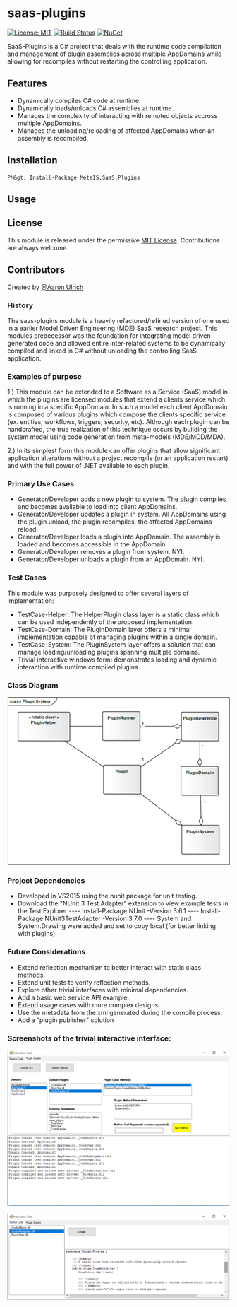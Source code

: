 # saas-plugins

[![License: MIT](https://img.shields.io/badge/License-MIT-green.svg)](https://opensource.org/licenses/MIT) [![Build Status](https://travis-ci.org/aaronu7/saas-plugins.svg?branch=master)](https://travis-ci.org/aaronu7/saas-plugins) [![NuGet](https://img.shields.io/nuget/v/MetaIS.SaaS.Plugins.svg)](https://www.nuget.org/packages/MetaIS.SaaS.Plugins/)

SaaS-Plugins is a C# project that deals with the runtime code compilation and management of plugin assemblies across multiple AppDomains while allowing for recompiles without restarting the controlling application.


## Features

 - Dynamically compiles C# code at runtime.
 - Dynamically loads/unloads C# assemblies at runtime.
 - Manages the complexity of interacting with remoted objects accross multiple AppDomains.
 - Manages the unloading/reloading of affected AppDomains when an assembly is recompiled. 

 
## Installation

```
PM&gt; Install-Package MetaIS.SaaS.Plugins
```

## Usage




## License

This module is released under the permissive [MIT License](http://revolunet.mit-license.org). Contributions are always welcome.


## Contributors

Created by [@Aaron Ulrich](https://github.com/aaronu7)





### History
The saas-plugins module is a heavily refactored/refined version of one used in a earlier Model Driven Engineering (MDE) SaaS research project. This modules predecessor was the foundation for integrating model driven generated code and allowed entire inter-related systems to be dynamically compiled and linked in C# without unloading the controlling SaaS application.

### Examples of purpose
1.) This module can be extended to a Software as a Service (SaaS) model in which the plugins are licensed modules that extend a clients service which is running in a specific AppDomain. In such a model each client AppDomain is composed of various plugins which compose the clients specific service (ex. entities, workflows, triggers, security, etc). Although each plugin can be handcrafted, the true realization of this technique occurs by building the system model using code generation from meta-models (MDE/MDD/MDA).

2.) In its simplest form this module can offer plugins that allow significant application alterations without a project recompile (or an application restart) and with the full power of .NET available to each plugin.



### Primary Use Cases
- Generator/Developer adds a new plugin to system. The plugin compiles and becomes available to load into client AppDomains.
- Generator/Developer updates a plugin in system.  All AppDomains using the plugin unload, the plugin recompiles, the affected AppDomains reload.
- Generator/Developer loads a plugin into AppDomain. The assembly is loaded and becomes accessible in the AppDomain.
- Generator/Developer removes a plugin from system. NYI.
- Generator/Developer unloads a plugin from an AppDomain. NYI.


### Test Cases
This module was purposely designed to offer several layers of implementation:
- TestCase-Helper: The HelperPlugin class layer is a static class which can be used independently of the proposed implementation.
- TestCase-Domain: The PluginDomain layer offers a minimal implementation capable of managing plugins within a single domain.
- TestCase-System: The PluginSystem layer offers a solution that can manage loading/unloading plugins spanning multiple domains.
- Trivial interactive windows form: demonstrates loading and dynamic interaction with runtime compiled plugins.

### Class Diagram
![Alt text](readme-resources/PluginSystem.png?raw=true "Title")

### Project Dependencies
- Developed in VS2015 using the nunit package for unit testing.
- Download the "NUnit 3 Test Adapter" extension to view example tests in the Test Explorer
---- Install-Package NUnit -Version 3.6.1
---- Install-Package NUnit3TestAdapter -Version 3.7.0
---- System and System.Drawing were added and set to copy local (for better linking with plugins)

### Future Considerations
- Extend reflection mechanism to better interact with static class methods.
- Extend unit tests to verify reflection methods.
- Explore other trivial interfaces with minimal dependencies.
- Add a basic web service API example.
- Extend usage cases with more complex designs.
- Use the metadata from the xml generated during the compile process.
- Add a "plugin publisher" solution


### Screenshots of the trivial interactive interface:

![Alt text](readme-resources/ScreenShot.png?raw=true "Title")

![Alt text](readme-resources/ScreenShot2.png?raw=true "Title")
